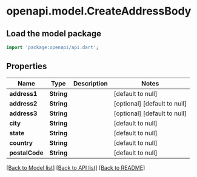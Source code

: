 # openapi.model.CreateAddressBody

## Load the model package
```dart
import 'package:openapi/api.dart';
```

## Properties
Name | Type | Description | Notes
------------ | ------------- | ------------- | -------------
**address1** | **String** |  | [default to null]
**address2** | **String** |  | [optional] [default to null]
**address3** | **String** |  | [optional] [default to null]
**city** | **String** |  | [default to null]
**state** | **String** |  | [default to null]
**country** | **String** |  | [default to null]
**postalCode** | **String** |  | [default to null]

[[Back to Model list]](../README.md#documentation-for-models) [[Back to API list]](../README.md#documentation-for-api-endpoints) [[Back to README]](../README.md)


